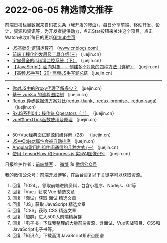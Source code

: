 # 2022-06-05 精选博文推荐

前端日报栏目数据来自[码农头条](https://toutiao.qdkfweb.cn/)（我开发的爬虫），每日分享前端、移动开发、设计、资源和资讯等，为开发者提供动力，点击Star按钮来关注这个项目，点击Watch来收听每日的更新[Github主页](https://github.com/kujian/frontendDaily)
* [JS基础6&#8211;逻辑运算符](https://www.cnblogs.com/SadicZhou/p/16343086.html) （www.cnblogs.com）
* [前端工程化的发展及工具介绍(三)](https://juejin.cn/post/7105210703006400525) （juejin.cn）
* [宇宙最全的js错误监控系统（下）](https://juejin.cn/post/7105300743455768612) （juejin.cn）
* [【JavaScript】面向对象——创建多个对象的四种方法（详解）](https://juejin.cn/post/7105200044172640287) （juejin.cn）
* [【高频JS手写】20+高频JS手写题总结](https://juejin.cn/post/7105323100341796901) （juejin.cn）

***
* [你对JS中的Proxy代理了解多少？](https://juejin.cn/post/7105199226472103950) （juejin.cn）
* [基于 vue3.x 的流程图绘制](https://juejin.cn/post/7105322223736455204) （juejin.cn）
* [Redux 异步数据流方案对比(redux-thunk、redux-promise、redux-saga)](https://juejin.cn/post/7105302789600854029) （juejin.cn）
* [RxJS系列04：操作符 Operators（上）](https://juejin.cn/post/7105257640900427790) （juejin.cn）
* [vue中nextTick函数使用及原理](https://juejin.cn/post/7105253123223977992) （juejin.cn）

***
* [50+Vue经典面试题源码级详解（28）](https://juejin.cn/post/7105241379848060964) （juejin.cn）
* [JS中Object属性会被自动排序](https://juejin.cn/post/7105216353564360711) （juejin.cn）
* [Angular常用的组件间通信的几种方式 (一)](https://juejin.cn/post/7105212658613223455) （juejin.cn）
* [使用 TensorFlow 和 Express.js 实现AI图像识别](https://juejin.cn/post/7105210758065029127) （juejin.cn）

日报维护作者：[前端博客](https://qdkfweb.cn/) 、 [微博](http://weibo.com/kujian) 和 [微信公众号](https://open.weixin.qq.com/qr/code?username=caibaojian_com)

我的微信公众号：[前端开发博客](https://open.weixin.qq.com/qr/code?username=caibaojian_com)，在后台回复以下关键字可以获取资源。

1. 回复「1024」，领取前端进阶资料，包含小程序、Nodejs、Git等
2. 回复「Vue」获取 Vue 精选文章
3. 回复「面试」获取 面试 精选文章
4. 回复「JS」获取 JavaScript 精选文章
5. 回复「CSS」获取 CSS 精选文章
6. 回复「加群」进入500人前端精英群
7. 回复「电子书」下载我整理的大量前端资源，含面试、Vue实战项目、CSS和JavaScript电子书等。
8. 回复「知识点」下载高清JavaScript知识点图谱